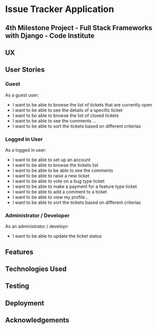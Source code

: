 # Issue Tracker Application
## 4th Milestone Project - Full Stack Frameworks with Django - Code Institute

## UX
## User Stories
### Guest
As a guest user:
* I want to be able to browse the list of tickets that are currently open
* I want to be able to see the details of a specific ticket
* I want to bo able to browse the list of closed tickets
* I want to be able to see the comments ...
* I want to be able to sort the tickets based on different criterias

### Logged in User
As a logged in user:
* I want to be able to set up an account
* I want to be able to browse the tickets list
* I want to be able to be able to see the comments
* I want to be able to raise a new ticket
* I want to be able to vote on a bug type ticket
* I want to be able to make a payment for a feature type ticket
* I want to be able to add a comment to a ticket
* I want to be able to view my profile...
* I want to be able to sort the tickets based on different criterias

### Administrator / Developer
As an administrator / developr:
* I want to be able to update the ticket status

## Features
## Technologies Used
## Testing
## Deployment
## Acknowledgements